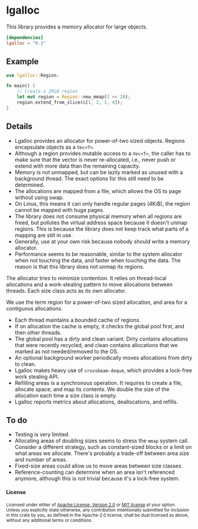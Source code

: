 lgalloc
=======

This library provides a memory allocator for large objects.

```toml
[dependencies]
lgalloc = "0.1"
```

## Example

```rust
use lgalloc::Region;

fn main() {
    // Create a 2MiB region
    let mut region = Region::new_mmap(2 << 20);
    region.extend_from_slice(&[1, 2, 3, 4]);
}
```

## Details

- Lgalloc provides an allocator for power-of-two sized objects. Regions encapsulate objects
  as a `Vec<T>`.
- Although a region provides mutable access to a `Vec<T>`, the caller has to make sure that
  the vector is never re-allocated, i.e., never push or extend with more data than the remaining
  capacity.
- Memory is not unmapped, but can be lazily marked as unused with a background thread. The exact
  options for this still need to be determined.
- The allocations are mapped from a file, which allows the OS to page without using swap.
- On Linux, this means it can only handle regular pages (4KiB), the region cannot be mapped
  with huge pages.
- The library does not consume physical memory when all regions are freed, but pollutes the
  virtual address space because it doesn't unmap regions. This is because the library does
  not keep track what parts of a mapping are still in use.
- Generally, use at your own risk because nobody should write a memory allocator.
- Performance seems to be reasonable, similar to the system allocator when not touching the data,
  and faster when touching the data. The reason is that this library does not unmap its regions.


The allocator tries to minimize contention. It relies on thread-local allocations and a
work-stealing pattern to move allocations between threads. Each size class acts as its own
allocator.

We use the term region for a power-of-two sized allocation, and area for a contiguous allocations.

* Each thread maintains a bounded cache of regions.
* If on allocation the cache is empty, it checks the global pool first, and then other threads.
* The global pool has a dirty and clean variant. Dirty contains allocations that were recently
  recycled, and clean contains allocations that we marked as not needed/removed to the OS.
* An optional background worker periodically moves allocations from dirty to clean.
* Lgalloc makes heavy use of `crossbeam-deque`, which provides a lock-free work stealing API.
* Refilling areas is a synchronous operation. It requires to create a file, allocate space, and
  map its contents. We double the size of the allocation each time a size class is empty.
* Lgalloc reports metrics about allocations, deallocations, and refills.

## To do

* Testing is very limited.
* Allocating areas of doubling sizes seems to stress the `mmap` system call. Consider a different
  strategy, such as constant-sized blocks or a limit on what areas we allocate. There's probably
  a trade-off between area size and number of areas.
* Fixed-size areas could allow us to move areas between size classes.
* Reference-counting can determine when an area isn't referenced anymore, although this is not
  trivial because it's a lock-free system.

#### License

<sup>
Licensed under either of <a href="LICENSE-APACHE">Apache License, Version
2.0</a> or <a href="LICENSE-MIT">MIT license</a> at your option.
</sup>

<br>

<sub>
Unless you explicitly state otherwise, any contribution intentionally submitted
for inclusion in this crate by you, as defined in the Apache-2.0 license, shall
be dual licensed as above, without any additional terms or conditions.
</sub>
